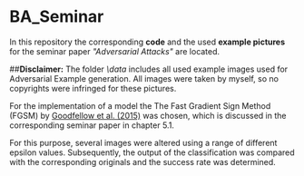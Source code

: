 # BA_Seminar
In this repository the corresponding __code__ and the used __example pictures__ for the seminar paper _"Adversarial Attacks"_ are located.

##__Disclaimer:__ 
The folder _\data_ includes all used example images used for Adversarial Example generation.
All images were taken by myself, so no copyrights were infringed for these pictures.

For the implementation of a model the The Fast Gradient Sign Method (FGSM) by [Goodfellow et al. (2015)](https://arxiv.org/abs/1412.6572) was chosen, which is discussed in the corresponding seminar paper in chapter 5.1.

For this purpose, several images were altered using a range of different epsilon values. Subsequently, the output of the classification was compared with the corresponding originals and the success rate was determined.
